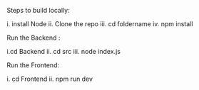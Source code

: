 Steps to build locally:

i. install Node
ii. Clone the repo
iii. cd foldername
iv. npm install

Run the Backend :

i.cd Backend
ii. cd src
iii. node index.js

Run the Frontend:

i. cd Frontend
ii. npm run dev
